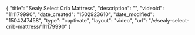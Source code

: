 {
    "title": "Sealy Select Crib Mattress",
    "description": "",
    "videoid": "111179990",
    "date_created": "1502923610",
    "date_modified": "1504247458",
    "type": "captivate",
    "layout": "video",
    "url": "\/v\/sealy-select-crib-mattress\/111179990"
}